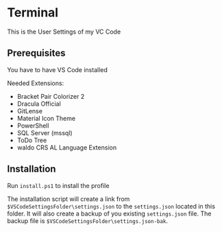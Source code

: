 # Terminal

This is the User Settings of my VC Code

## Prerequisites

You have to have VS Code installed

Needed Extensions:
- Bracket Pair Colorizer 2
- Dracula Official
- GitLense
- Material Icon Theme
- PowerShell
- SQL Server (mssql)
- ToDo Tree
- waldo CRS AL Language Extension

## Installation

Run `install.ps1` to install the profile

The installation script will create a link from `$VSCodeSettingsFolder\settings.json` to the `settings.json` located in this folder.
It will also create a backup of you existing `settings.json` file. The backup file is `$VSCodeSettingsFolder\settings.json-bak`.